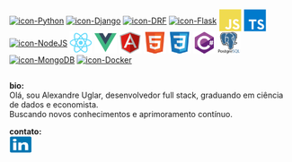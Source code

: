 <div style="display: inline_block">
   <a href="https://www.python.org/doc/"><img src="https://cdn.jsdelivr.net/gh/devicons/devicon@latest/icons/python/python-original-wordmark.svg" align="center" alt="icon-Python" height="40" width="40"/></a>
   <a href="https://www.djangoproject.com/"><img align="center" src="https://cdn.jsdelivr.net/gh/devicons/devicon@latest/icons/django/django-plain.svg" alt="icon-Django" height="40" width="40"/></a>
   <a href="https://www.django-rest-framework.org/"><img align="center" src="https://cdn.jsdelivr.net/gh/devicons/devicon@latest/icons/djangorest/djangorest-original.svg" alt="icon-DRF" height="40" width="40"/></a>
   <a href="https://flask.palletsprojects.com/en/3.0.x/"><img align="center" src="https://cdn.jsdelivr.net/gh/devicons/devicon@latest/icons/flask/flask-original.svg" alt="icon-Flask" height="40" width="40"/></a>
   <a href="https://developer.mozilla.org/pt-BR/docs/Web/JavaScript"><img align="center" alt="icon-JavaScript" height="40" width="40" src="https://raw.githubusercontent.com/devicons/devicon/master/icons/javascript/javascript-plain.svg"></a>
   <a href="https://www.typescriptlang.org/docs/"><img align="center" alt="icon-TypeScript" height="40" width="40" src="https://raw.githubusercontent.com/devicons/devicon/master/icons/typescript/typescript-plain.svg"></a>
   <a href="https://nodejs.org/docs/latest/api/"><img align="center" alt="icon-NodeJS" height="40" src="https://cdn.jsdelivr.net/gh/devicons/devicon@latest/icons/nodejs/nodejs-original-wordmark.svg"/></a>
   <a href="https://react.dev/"><img align="center" alt="icon-React" height="40" width="40" src="https://raw.githubusercontent.com/devicons/devicon/master/icons/react/react-original.svg"></a>
   <a href="https://vuejs.org/"><img align="center" alt="icon-Vue" height=40 width="40" src="https://raw.githubusercontent.com/devicons/devicon/master/icons/vuejs/vuejs-original.svg"></a>
   <a href="https://angular.io/"><img align="center" alt="icon-Angular" height="40" width="40" src="https://raw.githubusercontent.com/devicons/devicon/master/icons/angularjs/angularjs-original.svg"></a>
   <a href="https://www.w3.org/TR/html/"><img align="center" alt="icon-HTML" height="40" width="40" src="https://raw.githubusercontent.com/devicons/devicon/master/icons/html5/html5-original.svg"></a>
   <a href="https://www.w3.org/Style/CSS/"><img align="center" alt="icon-CSS" height="40" width="40" src="https://raw.githubusercontent.com/devicons/devicon/master/icons/css3/css3-original.svg"></a>
   <a href="https://docs.microsoft.com/pt-br/dotnet/csharp/"><img align="center" alt="icon-Csharp" height="40" width="40" src="https://raw.githubusercontent.com/devicons/devicon/master/icons/csharp/csharp-original.svg"></a>
   <a href="https://www.postgresql.org/docs/"><img align="center" alt="icon-Postgresql" height="40" width="40" src="https://raw.githubusercontent.com/devicons/devicon/master/icons/postgresql/postgresql-original-wordmark.svg"></a>
   <a href="https://www.mongodb.com/pt-br/docs/"><img align="center" alt="icon-MongoDB" height="40" width="40" src="https://cdn.jsdelivr.net/gh/devicons/devicon@latest/icons/mongodb/mongodb-original-wordmark.svg"></a>
   <a href="https://docs.docker.com/"><img align="center" alt="icon-Docker" height="40" width="40" src="https://cdn.jsdelivr.net/gh/devicons/devicon@latest/icons/docker/docker-original-wordmark.svg"></a>
</div>

##
**bio:**  
Olá, sou Alexandre Uglar, desenvolvedor full stack, graduando em ciência de dados e economista.  
Buscando novos conhecimentos e aprimoramento contínuo.

**contato:**  
[<img align="center" alt="LinkedIn" height="30" width="40" src="https://raw.githubusercontent.com/devicons/devicon/master/icons/linkedin/linkedin-original.svg">](https://www.linkedin.com/in/alexandre-uglar/)
